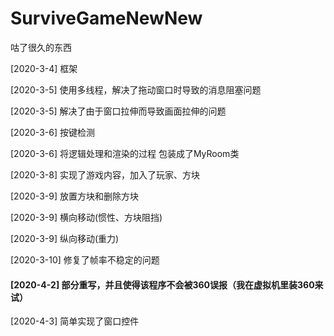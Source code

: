 # SurviveGameNewNew
咕了很久的东西

[2020-3-4] 框架

[2020-3-5] 使用多线程，解决了拖动窗口时导致的消息阻塞问题

[2020-3-5] 解决了由于窗口拉伸而导致画面拉伸的问题

[2020-3-6] 按键检测

[2020-3-6] 将逻辑处理和渲染的过程 包装成了MyRoom类

[2020-3-8] 实现了游戏内容，加入了玩家、方块

[2020-3-9] 放置方块和删除方块

[2020-3-9] 横向移动(惯性、方块阻挡)

[2020-3-9] 纵向移动(重力)

[2020-3-10] 修复了帧率不稳定的问题

#### [2020-4-2] 部分重写，并且使得该程序不会被360误报（我在虚拟机里装360来试）

[2020-4-3] 简单实现了窗口控件